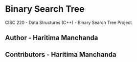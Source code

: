 # Binary Search Tree
CISC 220 - Data Structures (C++) - Binary Search Tree Project
## Author - Haritima Manchanda
## Contributors - Haritima Manchanda
